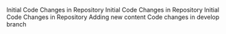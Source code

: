 Initial Code Changes in Repository
Initial Code Changes in Repository
Initial Code Changes in Repository
Adding new content
Code changes in develop branch

